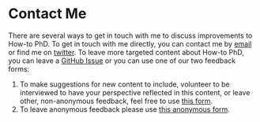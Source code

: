 # Contact Me
There are several ways to get in touch with me to discuss improvements to How-to PhD.
To get in touch with me directly, you can contact me by [email](mailto:mmd@mit.edu) or find me on
[twitter](https://twitter.com/MattBMcDermott).
To leave more targeted content about How-to PhD, you can leave
a [GitHub Issue](https://github.com/mmcdermott/How-to-PhD/issues/new) or you can use one of our two feedback
forms:
  1. To make suggestions for new content to include, volunteer to be interviewed to have your perspective
     reflected in this content, or leave other, non-anonymous feedback, feel free to use
     [this form](https://forms.gle/Z7kLsd5tufq6wLKc9).
  2. To leave anonymous feedback please use [this anonymous form](https://forms.gle/4uyBjMVJ545ZDdC79).
